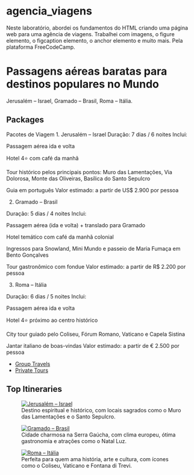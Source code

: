 # agencia_viagens
Neste laboratório, abordei os fundamentos do HTML criando uma página web para uma agência de viagens. Trabalhei com imagens, o figure elemento, o figcaption elemento, o anchor elemento e muito mais. Pela plataforma FreeCodeCamp.

<!DOCTYPE html>
  <html lang="en">
    <head>
      <meta name="description" content="width=device-width, inicial scale=1.0"/>
      <meta charset="utf-8"/>
      <title>Travel Agency Page</title>
    </head>
    <body>
      <h1>Passagens aéreas baratas para destinos populares no Mundo</h1>
      <p>
        Jerusalém – Israel, Gramado – Brasil, Roma – Itália.</p>
      <h2>Packages</h2>
      <p>Pacotes de Viagem
1. Jerusalém – Israel
Duração: 7 dias / 6 noites
Inclui:

Passagem aérea ida e volta

Hotel 4⭐ com café da manhã

Tour histórico pelos principais pontos: Muro das Lamentações, Via Dolorosa, Monte das Oliveiras, Basílica do Santo Sepulcro

Guia em português
Valor estimado: a partir de US$ 2.900 por pessoa

2. Gramado – Brasil

Duração: 5 dias / 4 noites
Inclui:

Passagem aérea (ida e volta) + translado para Gramado

Hotel temático com café da manhã colonial

Ingressos para Snowland, Mini Mundo e passeio de Maria Fumaça em Bento Gonçalves

Tour gastronômico com fondue
Valor estimado: a partir de R$ 2.200 por pessoa

3. Roma – Itália

Duração: 6 dias / 5 noites
Inclui:

Passagem aérea ida e volta

Hotel 4⭐ próximo ao centro histórico

City tour guiado pelo Coliseu, Fórum Romano, Vaticano e Capela Sistina

Jantar italiano de boas-vindas
Valor estimado: a partir de € 2.500 por pessoa</p>
        <ul>
          <li>
          <a href="https://www.freecodecamp.org/learn" target="_blank">
          Group Travels
          </a>
          </li>
          <li>
          <a href="https://www.freecodecamp.org/learn" target="_blank">
            Private Tours
          </a>
          </li>
        </ul>
    <h2>Top Itineraries</h2>
    <figure>
      <a href="https://www.freecodecamp.org/learn" target="_blank">
      <img src="https://cdn.freecodecamp.org/curriculum/labs/colosseo.jpg" alt="Jerusalém – Israel">
      </a>
      <figcaption>Destino espiritual e histórico, com locais sagrados como o Muro das Lamentações e o Santo Sepulcro.</figcapion>
    </figure>
    <figure>
      <a href="https://www.freecodecamp.org/learn" target="_blank">
      <img src="https://cdn.freecodecamp.org/curriculum/labs/alps.jpg" alt="Gramado – Brasil">
      </a>
      <figcaption>Cidade charmosa na Serra Gaúcha, com clima europeu, ótima gastronomia e atrações como o Natal Luz.</figcapion>
    </figure>
    <figure>
      <a href="https://www.freecodecamp.org/learn" target="_blank">
      <img src="https://cdn.freecodecamp.org/curriculum/labs/sea.jpg" alt="Roma – Itália">
      </a>
      <figcaption>Perfeita para quem ama história, arte e cultura, com ícones como o Coliseu, Vaticano e Fontana di Trevi.</figcapion>
    </figure>      
    </body>
  </html>

